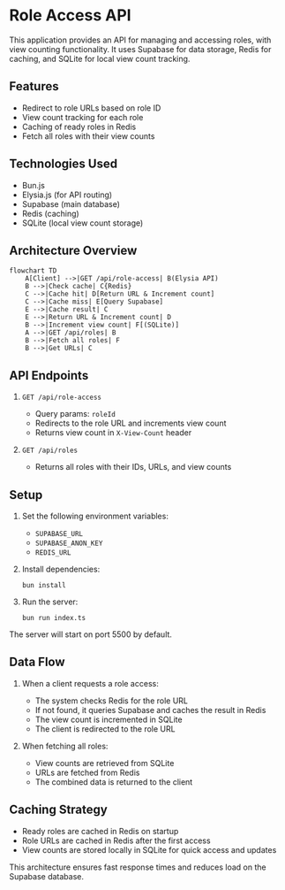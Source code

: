 # Role Access API

This application provides an API for managing and accessing roles, with view counting functionality. It uses Supabase for data storage, Redis for caching, and SQLite for local view count tracking.

## Features

- Redirect to role URLs based on role ID
- View count tracking for each role
- Caching of ready roles in Redis
- Fetch all roles with their view counts

## Technologies Used

- Bun.js
- Elysia.js (for API routing)
- Supabase (main database)
- Redis (caching)
- SQLite (local view count storage)

## Architecture Overview

```mermaid
flowchart TD
    A[Client] -->|GET /api/role-access| B(Elysia API)
    B -->|Check cache| C{Redis}
    C -->|Cache hit| D[Return URL & Increment count]
    C -->|Cache miss| E[Query Supabase]
    E -->|Cache result| C
    E -->|Return URL & Increment count| D
    B -->|Increment view count| F[(SQLite)]
    A -->|GET /api/roles| B
    B -->|Fetch all roles| F
    B -->|Get URLs| C
```

## API Endpoints

1. `GET /api/role-access`

   - Query params: `roleId`
   - Redirects to the role URL and increments view count
   - Returns view count in `X-View-Count` header

2. `GET /api/roles`
   - Returns all roles with their IDs, URLs, and view counts

## Setup

1. Set the following environment variables:

   - `SUPABASE_URL`
   - `SUPABASE_ANON_KEY`
   - `REDIS_URL`

2. Install dependencies:

   ```
   bun install
   ```

3. Run the server:
   ```
   bun run index.ts
   ```

The server will start on port 5500 by default.

## Data Flow

1. When a client requests a role access:

   - The system checks Redis for the role URL
   - If not found, it queries Supabase and caches the result in Redis
   - The view count is incremented in SQLite
   - The client is redirected to the role URL

2. When fetching all roles:
   - View counts are retrieved from SQLite
   - URLs are fetched from Redis
   - The combined data is returned to the client

## Caching Strategy

- Ready roles are cached in Redis on startup
- Role URLs are cached in Redis after the first access
- View counts are stored locally in SQLite for quick access and updates

This architecture ensures fast response times and reduces load on the Supabase database.
